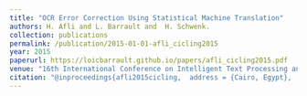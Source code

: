 ```yaml
---
title: "OCR Error Correction Using Statistical Machine Translation"
authors: H. Afli and L. Barrault and  H. Schwenk.
collection: publications
permalink: /publication/2015-01-01-afli_cicling2015
year: 2015
paperurl: https://loicbarrault.github.io/papers/afli_cicling2015.pdf
venue: "16th International Conference on Intelligent Text Processing and Computational Linguistics (CICLing 2015)."
citation: "@inproceedings{afli2015cicling,  address = {Cairo, Egypt},  author = {H. Afli and L. Barrault and  H. Schwenk.},  booktitle = {16th International Conference on Intelligent Text Processing and Computational Linguistics (CICLing 2015).},  category = {ACTI},  forme = {FullPaper},  month = {April},  project = {PACTE},  title = {OCR Error Correction Using Statistical Machine Translation},  url = {https://loicbarrault.github.io/papers/afli_cicling2015.pdf},  year = {2015} }  "
---
```

